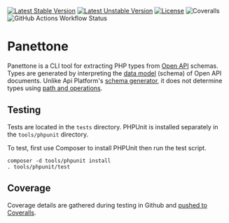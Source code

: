 [![Latest Stable Version](https://poser.pugx.org/alexanderallen/panettone/v)](https://packagist.org/packages/alexanderallen/panettone) [![Latest Unstable Version](https://poser.pugx.org/alexanderallen/panettone/v/unstable)](https://packagist.org/packages/alexanderallen/panettone) [![License](https://poser.pugx.org/alexanderallen/panettone/license)](https://packagist.org/packages/alexanderallen/panettone) ![Coveralls](https://img.shields.io/coverallsCoverage/github/AlexanderAllen/panettone?style=flat&logo=coveralls&link=https%3A%2F%2Fcoveralls.io%2Fgithub%2FAlexanderAllen%2Fpanettone) ![GitHub Actions Workflow Status](https://img.shields.io/github/actions/workflow/status/AlexanderAllen/panettone/php.yml)

# Panettone

Panettone is a CLI tool for extracting PHP types from [Open API](https://swagger.io/docs/specification/about/) schemas. Types are generated by interpreting the [data model](https://swagger.io/docs/specification/data-models/) (schema) of Open API documents. Unlike Api Platform's [schema generator](https://packagist.org/packages/api-platform/schema-generator), it does not determine types using [path and operations](https://swagger.io/docs/specification/paths-and-operations/).

## Testing

Tests are located in the `tests` directory. PHPUnit is installed separately in the `tools/phpunit` directory.

To test, first use Composer to install PHPUnit then run the test script.

    composer -d tools/phpunit install
    . tools/phpunit/test

## Coverage

Coverage details are gathered during testing in Github and [pushed to Coveralls](https://coveralls.io/github/AlexanderAllen/panettone).
